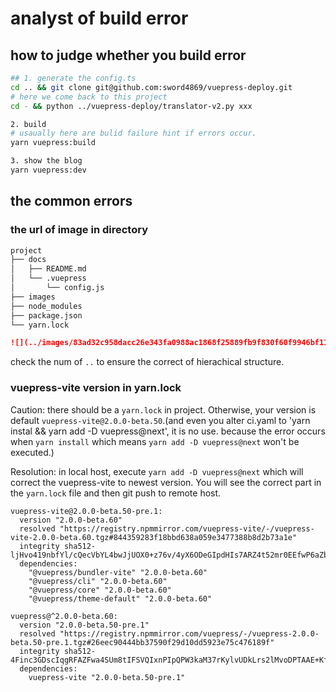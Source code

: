 # analyst of build error

## how to judge whether you build error
```bash
## 1. generate the config.ts
cd .. && git clone git@github.com:sword4869/vuepress-deploy.git
# here we come back to this project
cd - && python ../vuepress-deploy/translator-v2.py xxx

2. build
# usaually here are bulid failure hint if errors occur.
yarn vuepress:build

3. show the blog
yarn vuepress:dev
```

## the common errors
### the url of image in directory
```bash
project
├── docs
│   ├── README.md
│   └── .vuepress
│       └── config.js
├── images
├── node_modules
├── package.json
└── yarn.lock
```
```markdown
![](../images/83ad32c958dacc26e343fa0988ac1868f25889fb9f830f60f9946bf11d77dca4.png)
```

check the num of `..` to ensure the correct of hierachical structure.

### vuepress-vite version in yarn.lock

Caution: there should be a `yarn.lock` in project. Otherwise, your version is default `vuepress-vite@2.0.0-beta.50`.(and even you alter ci.yaml to 'yarn instal && yarn add -D vuepress@next', it is no use. because the error occurs when `yarn install` which means `yarn add -D vuepress@next` won't be executed.)

Resolution: in local host, execute `yarn add -D vuepress@next` which will correct the vuepress-vite to newest version. You will see the correct part in the `yarn.lock` file and then git push to remote host.

```
vuepress-vite@2.0.0-beta.50-pre.1:
  version "2.0.0-beta.60"
  resolved "https://registry.npmmirror.com/vuepress-vite/-/vuepress-vite-2.0.0-beta.60.tgz#844359283f18bbd638a059e3477388b8d2b73a1e"
  integrity sha512-ljHvo419nbfYl/cQecVbYL4bwJjUOX0+z76v/4yX6ODeGIpdHIs7ARZ4t52mr0EEfwP6aZbZa+qFZTTQutxAuQ==
  dependencies:
    "@vuepress/bundler-vite" "2.0.0-beta.60"
    "@vuepress/cli" "2.0.0-beta.60"
    "@vuepress/core" "2.0.0-beta.60"
    "@vuepress/theme-default" "2.0.0-beta.60"

vuepress@^2.0.0-beta.60:
  version "2.0.0-beta.50-pre.1"
  resolved "https://registry.npmmirror.com/vuepress/-/vuepress-2.0.0-beta.50-pre.1.tgz#26eec90444bb37590f29d10dd5923e75c476189f"
  integrity sha512-4Finc3GDscIqgRFAZFwa4SUm8tIFSVQIxnPIpQPW3kaM37rKylvUDkLrs2lMvoDPTAAE+Kf+v34tAFX+ZMGKUg==
  dependencies:
    vuepress-vite "2.0.0-beta.50-pre.1"
```